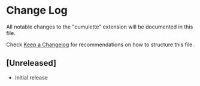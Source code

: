 # Change Log

All notable changes to the "cumulette" extension will be documented in this file.

Check [Keep a Changelog](http://keepachangelog.com/) for recommendations on how to structure this file.

## [Unreleased]

- Initial release
